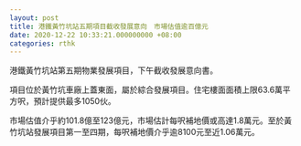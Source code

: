 ```yaml
---
layout: post
title: 港鐵黃竹坑站五期項目截收發展意向　市場估值逾百億元
date: 2020-12-22 10:33:21.000000000 +08:00
categories: rthk
---
```


港鐵黃竹坑站第五期物業發展項目，下午截收發展意向書。

項目位於黃竹坑車廠上蓋東面，屬於綜合發展項目。住宅樓面面積上限63.6萬平方呎，預計提供最多1050伙。

市場估值介乎約101.8億至123億元，市場估計每呎補地價或高達1.8萬元。至於黃竹坑站發展項目第一至四期，每呎補地價介乎逾8100元至近1.06萬元。
